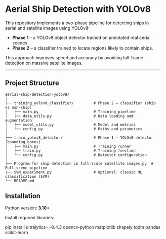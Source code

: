 # Aerial Ship Detection with YOLOv8

This repository implements a two-phase pipeline for detecting ships in aerial and satellite images using YOLOv8:

- **Phase 1** – a YOLOv8 object detector trained on annotated real aerial scenes.
- **Phase 2** – a classifier trained to locate regions likely to contain ships.

This approach improves speed and accuracy by avoiding full-frame detection on massive satellite images.

---

## Project Structure

```text
aerial-ship-detection-yolov8/
│
├── training_yolov8_classifier/         # Phase 2 – classifier (ship vs non-ship)
│   ├── main.py                         # Training pipeline
│   ├── data_utils.py                   # Data loading and augmentation
│   ├── model_utils.py                  # Model and metrics
│   └── config.py                       # Paths and parameters
│
├── train_yolov8_detector/              # Phase 1 – YOLOv8 detector (bounding boxes)
│   ├── main.py                         # Training runner
│   ├── train.py                        # Training function
│   └── config.py                       # Detector configuration
│
├── Program for ship detection in full-scale satellite images.py  # Full-scene pipeline
├── SVM_experiment.py                   # Optional: classic ML classification (SVM)
└── README.md
```



## Installation

Python version: **3.10+**

Install required libraries:

pip install ultralytics==0.4.3 opencv-python matplotlib shapely tqdm pandas scikit-learn
